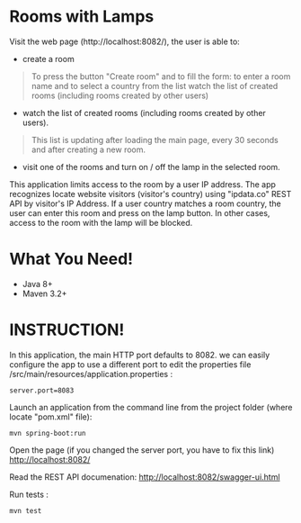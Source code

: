 # Rooms with Lamps

Visit the web page (http://localhost:8082/), the user is able to:
  - create a room
> To press the button "Create room" and to fill the form:
> to enter a room name and to select a country from the list
watch the list of created rooms (including rooms created by other users)
  - watch the list of created rooms (including rooms created by other users). 
 >This list is updating after loading the main page, every 30 seconds and after creating a new room.
  - visit one of the rooms and turn on / off the lamp in the selected room.
  
This application limits access to the room by a user IP address. The app recognizes locate website visitors (visitor's country) using "ipdata.co" REST API  by visitor's IP Address. If a user country matches a room country, the user can enter this room and press on the lamp button. In other cases, access to the room with the lamp will be blocked.


# What You Need!

  - Java 8+
  - Maven 3.2+

# INSTRUCTION!

In this application, the main HTTP port defaults to 8082. we can easily configure the app to use a different port to edit the properties file /src/main/resources/application.properties :
```
server.port=8083
```
Launch an application from the command line from the project folder (where locate "pom.xml" file):
```
mvn spring-boot:run
```
Open the page (if you changed the server port, you have to fix this link)
[http://localhost:8082/](http://localhost:8082/)

Read the REST API documenation:
[http://localhost:8082/swagger-ui.html](http://localhost:8082/swagger-ui.html)

Run tests :
```
mvn test
```
